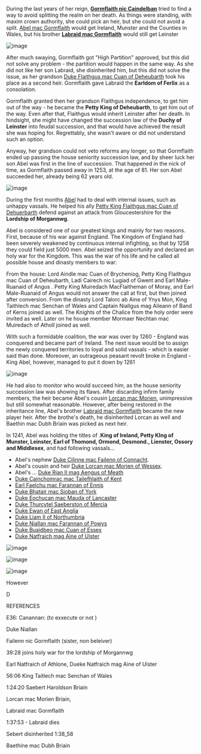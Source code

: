 During the last years of her reign, **[Gormflaith nic Caindelban](../p/gormflaith_nic_caindelban_1171.md)** tried to find a way to avoid splitting the realm on her death. As things were standing, with maxim crown authority, she could pick an heir, but she could not avoid a split. [Abel mac Gormflaith](../p/abel_mac_gormflaith_1190.md) would get Ireland, Munster and the Counties in Wales, but his brother **[Labraid mac Gormflaith](../p/labraid_mac_gormflaith_1188.md)** would still get Leinster

![image](15-X/split1.png)

After much swaying, Gormflaith got "High Partition" approved, but this did not solve any problem - the partition would happen in the same way. As she did not like her son Labraid, she disinherited him, but this did not solve the issue, as her grandson [Duke Flaithgus mac Cuan of Deheubarth](../p/flaithgus_mac_cuan_1236.md) took his place as a second heir. Gormflaith gave Labraid the **Earldom of Ferlix** as a consolation.

Gormflaith granted then her grandson Flaithgus independence, to get him out of the way - he became the **Petty King of Deheubarth**, to get him out of the way. Even after that, Flaithgus would inherit Leinster after her death. In hindsight, she might have changed the succession law of the **Duchy of Leinster** into feudal succession, and that would have achieved the result she was hoping for. Regrettably, she wasn't aware or did not understand such an option. 

Anyway, her grandson could not veto reforms any longer, so that Gormflaith ended up passing the house seniority succession law, and by sheer luck her son Abel was first in the line of succession. That happened in the nick of time, as Gormflaith passed away in 1253, at the age of 81. Her son Abel succeeded her, already being 62 years old.  

![image](15-X/death1.png)

During the first months [Abel](..p/abel_mac_gormflaith_1190.md) had to deal with internal issues, such as unhappy vassals. He helped his ally [Petty King Flaithgus mac Cuan of Dehuerbarth](../p/flaithgus_mac_cuan_1236.md)  defend against an attack from Gloucestershire for the **Lordship of Morgannwg**.

Abel is considered one of our greatest kings and mainly for two reasons. First, because of his war against England. The Kingdom of England had been severely weakened by continuous internal infighting, so that by 1258 they could field just 5000 men. Abel seized the opportunity and declared an holy war for the Kingdom. This was the war of his life and he called all possible house and dinasty members to war: 

From the house:  Lord Aindle mac Cuan of Brycheniog, Petty King Flaithgus mac Cuan of Deheubarth, Ladi Cairech nic Lugiad of Gwent and Earl Male-Ruanaid of Angus . Petty King Muiredach MacFlaitheman of Moray,  and Earl Male-Ruanaid of Angus would not answer the call  at first, but then joined after conversion. From the dinasty Lord Talorc ab Aine of Ynys Mon, King Taithlech mac Senchan of Wales and Captain Niallgus mag Aileann of Band of Kerns joined as well.  The Knights of the Chalice from the holy order were invited as well. Later on he house member  Mormaer Nechtan mac Muiredach of Atholl joined as well.

With such a formidable coalition, the war was over by 1260 - England was conquered and became part of Ireland. The next issue would be to assign the newly conquered territories to loyal and solid vassals - which is easier said than done. Moreover, an outrageous peasant revolt broke in England - King Abel, however, managed to put it down by 1261

![image](15-X/map1.jpg)

He had also to monitor who would succeed him, as the  house seniority succession law was showing its flaws. After discarding infirm family members, the heir became Abel's cousin [Lorcan mac Morien](../p/lorcan_mac_morien_1204.md), unimpressive but still somewhat reasonable. However, after being restored in the inheritance line, Abel's brother [Labraid mac Gormflaith](../p/labraid_mac_gormflaith_1188.md) became the new player heir.  After the brothe's death, he disinherited Lorcan as well and Baethin mac Dubh Briain was picked as next heir.

In 1241, Abel was holding the titles of .**King of Ireland, Petty KIng of Munster, Leinster, Earl of Thomond, Ormond, Desmond., Lienster, Ossory and Middlesex**,  and had following vassals... 

- Abel's nephew [Duke Cilinne mac Failenn of Connacht](../p/cilline_mac_failenn_1215.md).
- Abel's cousin and heir [Duke Lorcan mac Morien of Wessex](../p/lorcan_mac_morien_1204.md).
- Abel's ... [Duke Rian II mag Aengus of Meath](../p/rian_ii_mag_aengus_1208.md)
- [Duke Cainchomrac mac Tailefhlaith of Kent](../p/cainchomrac_tailefhlaith_1231.md)
- [Earl Faelchu mac Farannan of Ennis](../p/faelchu_mac_farannan_1212.md)
- [Duke Bhatair mac Sioban of York](bhatair_mac_sioban_1236.md)
- [Duke Eochucan mac Mauda of Lancaster](../p/eochucan_mac_mauda_1234.md)
- [Duke Thurcytel Saeberston of Mercia](../p/thurcytel_saebertson_1228.md)
- [Duke Ewan of East Anglia](../p/ewan_1232.md)
- [Duke Liam II of Northumbria](../p/liam_ii_1214.md)
- [Duke Niallan mac Farannan of Powys](../p/niallan_mac_farannan_1217.md)
- [Duke Buaidbeo mac Cuan of Essex](../p/buaidbeo_mac_cuan_1247.md)
- [Duke Natfraich mag Aine of Ulster](p/natfraich_mag_aine_1224.md)

![image](15-X/map2.jpg)





![image](15-X/map3.jpg)



![image](15-X/map4.jpg)

However

D

REFERENCES

E36: Canannan: (to exxecute or not )



Duke Niallan

Failenn nic Gormflaith (sister, non beleiver)

39:28 joins holy war for the lordship of Morgannwg 

Earl Natfraich of Athlone, Dueke Natfraich mag Aine of Ulster

56:06 King Taitlech mac Senchan of Wales

1:24:20 Saebert  Haroldson Briain

Lorcan mac Morien Briain,  

 Labraid mac Gormflaith

1:37:53 - Labraid dies

Sebert disinherited 1:38_58

Baethine mac Dubh Briain